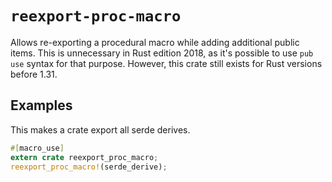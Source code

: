 # `reexport-proc-macro`

Allows re-exporting a procedural macro while adding additional public items.
This is unnecessary in Rust edition 2018, as it's possible to use `pub use`
syntax for that purpose. However, this crate still exists for Rust versions
before 1.31.

## Examples

This makes a crate export all serde derives.

```rust
#[macro_use]
extern crate reexport_proc_macro;
reexport_proc_macro!(serde_derive);
```
